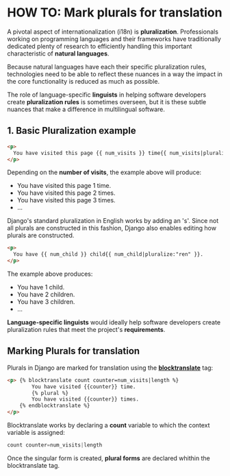 # HOW TO: Mark plurals for translation

A pivotal aspect of internationalization (i18n) is **pluralization**. Professionals working on programming languages and their frameworks have traditionally dedicated plenty of research to efficiently handling this important characteristic of **natural languages**.

Because natural languages have each their specific pluralization rules, technologies need to be able to reflect these nuances in a way the impact in the core functionality is reduced as much as possible.

The role of language-specific **linguists** in helping software developers create **pluralization rules** is sometimes overseen, but it is these subtle nuances that make a difference in multilingual software.

## 1. Basic Pluralization example
``` HTML
<p>
  You have visited this page {{ num_visits }} time{{ num_visits|pluralize }}.
</p>
```

Depending on the **number of visits**, the example above will produce:

- You have visited this page 1 time.
- You have visited this page 2 times.
- You have visited this page 3 times.
- ...

Django's standard pluralization in English works by adding an 's'. Since not all plurals are constructed in this fashion, Django also enables editing how plurals are constructed.
``` HTML
<p>
  You have {{ num_child }} child{{ num_child|pluralize:"ren" }}.
</p>
```

The example above produces:

- You have 1 child.
- You have 2 children.
- You have 3 children.
- ...

**Language-specific linguists** would ideally help software developers create pluralization rules that meet the project's **requirements**.

## Marking Plurals for translation

Plurals in Django are marked for translation using the [**blocktranslate**](/assets/django/templates_mark_expressions_for_translation/README.md) tag:

``` HTML
<p> {% blocktranslate count counter=num_visits|length %}
		You have visited {{counter}} time.
		{% plural %}
		You have visited {{counter}} times.
    {% endblocktranslate %}
</p>
```

Blocktranslate works by declaring a **count** variable to which the context variable is assigned:
``` Python
count counter=num_visits|length
```
Once the singular form is created, **plural forms** are declared whithin the blocktranslate tag.